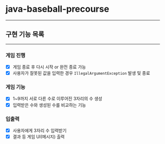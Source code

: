 # java-baseball-precourse
___

## 구현 기능 목록
___
### 게임 진행
- [x] 게임 종료 후 다시 시작 or 완전 종료 가능
- [x] 사용자가 잘못된 값을 입력한 경우 `IllegalArgumentException` 발생 및 종료

### 게임 기능
- [x] 1~9까지 서로 다른 수로 이루어진 3자리의 수 생성
- [x] 입력받은 수와 생성된 수를 비교하는 기능

### 입출력
- [x] 사용자에게 3자리 수 입력받기
- [x] 결과 등 게임 UI(메시지) 출력

